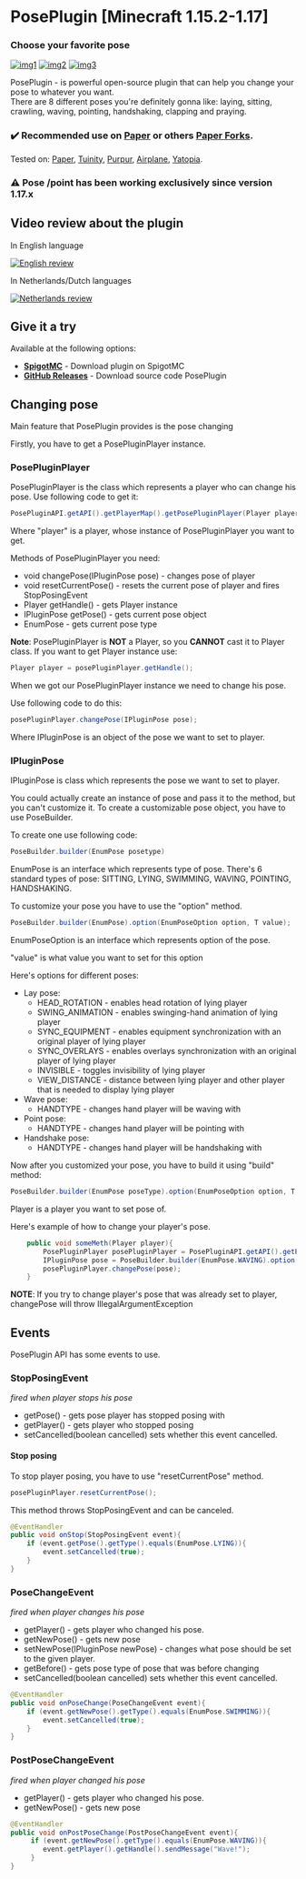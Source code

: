   <h1>PosePlugin [Minecraft 1.15.2-1.17]</h1>
  <h3>Choose your favorite pose</h3>

[![img1](https://img.shields.io/discord/720917120862519347?label=discord&logo=discord&style=for-the-badge)](https://discord.io/stumpstudio)
[![img2](https://img.shields.io/spiget/downloads/76990?color=red&style=for-the-badge)](https://www.spigotmc.org/resources/poseplugin-choose-your-favorite-pose-1-15-2-1-16-5.76990/)
[![img3](https://img.shields.io/spiget/version/76990?color=blueviolet&label=version&style=for-the-badge)](https://www.spigotmc.org/resources/poseplugin-choose-your-favorite-pose-1-15-2-1-16-5.76990/)

<p align="left">PosePlugin - is powerful open-source plugin that can help you change your pose to whatever you want. <br> There are 8 different poses you're definitely gonna like: laying, sitting, crawling, waving, pointing, handshaking, clapping and praying.</p>

<h3>✔️ Recommended use on <a href="https://github.com/PaperMC/Paper">Paper</a> or others <a href="https://github.com/Tuinity/Tuinity">Paper Forks</a>.</h3>
Tested on: <a href="https://github.com/PaperMC/Paper">Paper</a>, <a href="https://github.com/Tuinity/Tuinity">Tuinity</a>,
<a href="https://github.com/pl3xgaming/Purpur">Purpur</a>, <a href="https://github.com/TECHNOVE/Airplane">Airplane</a>, <a href="https://github.com/YatopiaMC">Yatopia</a>.

<h3>⚠️ Pose /point has been working exclusively since version 1.17.x</h3>

## Video review about the plugin ##
In English language

[![English review](https://img.youtube.com/vi/8ls495n5uY8/0.jpg)](https://www.youtube.com/watch?v=8ls495n5uY8)

In Netherlands/Dutch languages

[![Netherlands review](https://img.youtube.com/vi/VLg3LIp6QIY/0.jpg)](https://www.youtube.com/watch?v=VLg3LIp6QIY)

## Give it a try ##
Available at the following options:

* **[SpigotMC](https://www.spigotmc.org/resources/poseplugin-choose-your-favorite-pose-1-15-2-1-16-3.76990/)** - Download plugin on SpigotMC
* **[GitHub Releases](https://github.com/armagidon-exception/PosePlugin/releases)** - Download source code PosePlugin

## Changing pose ##

Main feature that PosePlugin provides is the pose changing

Firstly, you have to get a PosePluginPlayer instance.

### PosePluginPlayer
PosePluginPlayer is the class which represents a player who can change his pose.
Use following code to get it:
```java
PosePluginAPI.getAPI().getPlayerMap().getPosePluginPlayer(Player player);
```

Where "player" is a player, whose instance of PosePluginPlayer you want to get.

Methods of PosePluginPlayer you need:

- void changePose(IPluginPose pose) - changes pose of player
- void resetCurrentPose() - resets the current pose of player and fires StopPosingEvent
- Player getHandle() - gets Player instance
- IPluginPose getPose() - gets current pose object
- EnumPose - gets current pose type

**Note**: PosePluginPlayer is **NOT** a Player, so you **CANNOT** cast it to Player class.
If you want to get Player instance use:
```java
Player player = posePluginPlayer.getHandle();
```

When we got our PosePluginPlayer instance we need to change his pose.

Use following code to do this:
```java
posePluginPlayer.changePose(IPluginPose pose);
```

Where IPluginPose is an object of the pose we want to set to player.

### IPluginPose

IPluginPose is class which represents the pose we want to set to player.

You could actually create an instance of pose and pass it to the method, but you can't customize it.
To create a customizable pose object, you have to use PoseBuilder.

To create one use following code:
```java
PoseBuilder.builder(EnumPose posetype)
```

EnumPose is an interface which represents type of pose. There's 6 standard types of pose:
SITTING, LYING, SWIMMING, WAVING, POINTING, HANDSHAKING.

To customize your pose you have to use the "option" method.
```java
PoseBuilder.builder(EnumPose).option(EnumPoseOption option, T value);
```
EnumPoseOption is an interface which represents option of the pose.

"value" is what value you want to set for this option

Here's options for different poses:
- Lay pose:
    - HEAD_ROTATION - enables head rotation of lying player
    - SWING_ANIMATION - enables swinging-hand animation of lying player
    - SYNC_EQUIPMENT - enables equipment synchronization with an original player of lying player
    - SYNC_OVERLAYS - enables overlays synchronization with an original player of lying player
    - INVISIBLE - toggles invisibility of lying player
    - VIEW_DISTANCE - distance between lying player and other player that is needed to display lying player
- Wave pose:
    - HANDTYPE - changes hand player will be waving with
- Point pose:
    - HANDTYPE - changes hand player will be pointing with
- Handshake pose:
    - HANDTYPE - changes hand player will be handshaking with

Now after you customized your pose, you have to build it using "build" method:
```java
PoseBuilder.builder(EnumPose poseType).option(EnumPoseOption option, T value).build(Player player);
```

Player is a player you want to set pose of.

Here's example of how to change your player's pose.

```java
    public void someMeth(Player player){
        PosePluginPlayer posePluginPlayer = PosePluginAPI.getAPI().getPlayerMap().getPosePluginPlayer(player);
        IPluginPose pose = PoseBuilder.builder(EnumPose.WAVING).option(EnumPoseOption.HANDTYPE, HandType.LEFT).build(player);
        posePluginPlayer.changePose(pose);
    }
```

**NOTE**: If you try to change player's pose that was already set to player, changePose will throw IllegalArgumentException

## Events
PosePlugin API has some events to use.

### StopPosingEvent
*fired when player stops his pose*

- getPose() - gets pose player has stopped posing with
- getPlayer() - gets player who stopped posing
- setCancelled(boolean cancelled) sets whether this event cancelled.

#### Stop posing
To stop player posing, you have to use "resetCurrentPose" method.
```java
posePluginPlayer.resetCurrentPose();
```
This method throws StopPosingEvent and can be canceled.

```java
@EventHandler
public void onStop(StopPosingEvent event){
    if (event.getPose().getType().equals(EnumPose.LYING)){
        event.setCancelled(true);
    }
}
```

### PoseChangeEvent
*fired when player changes his pose*

- getPlayer() - gets player who changed his pose.
- getNewPose() - gets new pose
- setNewPose(IPluginPose newPose) - changes what pose should be set to the given player.
- getBefore() - gets pose type of pose that was before changing
- setCancelled(boolean cancelled) sets whether this event cancelled.

```java
@EventHandler
public void onPoseChange(PoseChangeEvent event){
    if (event.getNewPose().getType().equals(EnumPose.SWIMMING)){
        event.setCancelled(true);
    }
}
```

### PostPoseChangeEvent
*fired when player changed his pose*

- getPlayer() - gets player who changed his pose.
- getNewPose() - gets new pose

```java
@EventHandler
public void onPostPoseChange(PostPoseChangeEvent event){
     if (event.getNewPose().getType().equals(EnumPose.WAVING)){
        event.getPlayer().getHandle().sendMessage("Wave!");
     }
}
```
